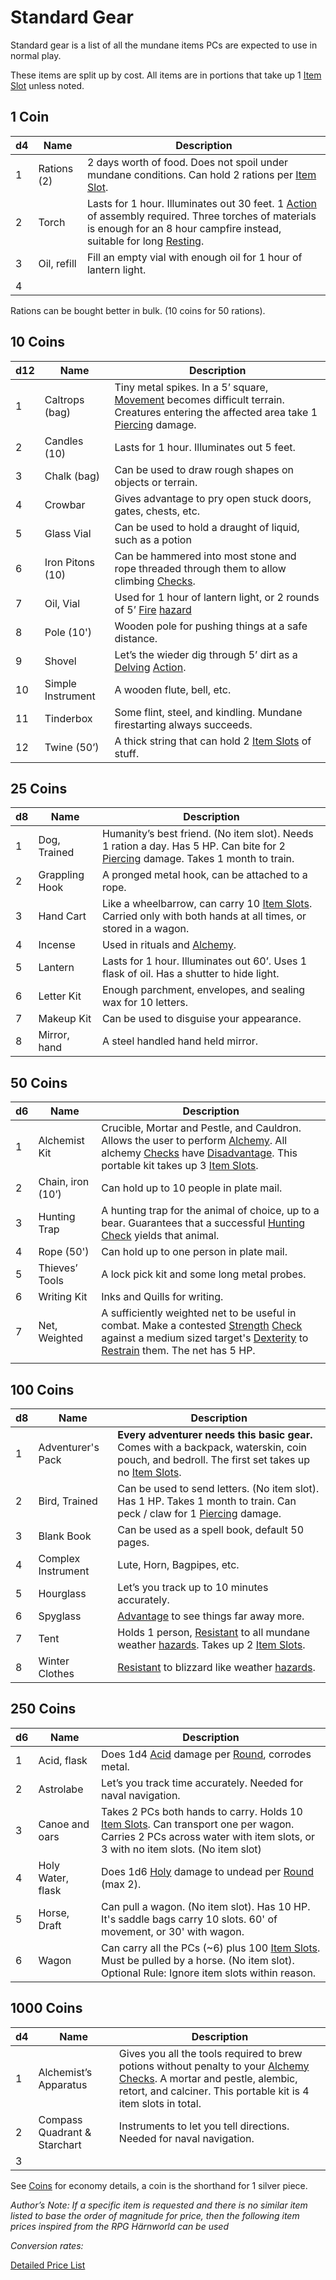 # Standard Gear
Standard gear is a list of all the mundane items PCs are expected to use in normal play.

These items are split up by cost. All items are in portions that take up 1 [Item Slot](../../Player%20Characters/Derived%20Statistics/Item%20Slots.md) unless noted.
## 1 Coin

| d4  | Name        | Description                                                                                                                                                                                                                                          |
| --- | ----------- | ---------------------------------------------------------------------------------------------------------------------------------------------------------------------------------------------------------------------------------------------------- |
| 1   | Rations (2) | 2 days worth of food. Does not spoil under mundane conditions. Can hold 2 rations per [Item Slot](../../Player%20Characters/Derived%20Statistics/Item%20Slots.md).                                                                                   |
| 2   | Torch       | Lasts for 1 hour. Illuminates out 30 feet. 1 [Action](../../Game%20Procedures/Action.md) of assembly required. Three torches of materials is enough for an 8 hour campfire instead, suitable for long [Resting](../../Game%20Procedures/Resting.md). |
| 3   | Oil, refill | Fill an empty vial with enough oil for 1 hour of lantern light.                                                                                                                                                                                      |
| 4   |             |                                                                                                                                                                                                                                                      |
Rations can be bought better in bulk. (10 coins for 50 rations).
## 10 Coins

| d12 | Name              | Description                                                                                                                                                                                                    |
| --- | ----------------- | -------------------------------------------------------------------------------------------------------------------------------------------------------------------------------------------------------------- |
| 1   | Caltrops (bag)    | Tiny metal spikes. In a 5’ square, [Movement](../../Game%20Procedures/Movement.md) becomes difficult terrain. Creatures entering the affected area take 1 [Piercing](../../Damage%20Types/Piercing.md) damage. |
| 2   | Candles (10)      | Lasts for 1 hour. Illuminates out 5 feet.                                                                                                                                                                      |
| 3   | Chalk (bag)       | Can be used to draw rough shapes on objects or terrain.                                                                                                                                                        |
| 4   | Crowbar           | Gives advantage to pry open stuck doors, gates, chests, etc.                                                                                                                                                   |
| 5   | Glass Vial        | Can be used to hold a draught of liquid, such as a potion                                                                                                                                                      |
| 6   | Iron Pitons (10)  | Can be hammered into most stone and rope threaded through them to allow climbing [Checks](../../Game%20Procedures/Check.md).                                                                                   |
| 7   | Oil, Vial         | Used for 1 hour of lantern light, or 2 rounds of 5’ [Fire](../../Damage%20Types/Fire.md) [hazard](../../Hazards/Elemental.md)                                                                                  |
| 8   | Pole (10')        | Wooden pole for pushing things at a safe distance.                                                                                                                                                             |
| 9   | Shovel            | Let’s the wieder dig through 5’ dirt as a [Delving](../../Game%20Procedures/Delving.md) [Action](../../Game%20Procedures/Action.md).                                                                           |
| 10  | Simple Instrument | A wooden flute, bell, etc.                                                                                                                                                                                     |
| 11  | Tinderbox         | Some flint, steel, and kindling. Mundane firestarting always succeeds.                                                                                                                                         |
| 12  | Twine (50’)       | A thick string that can hold 2 [Item Slots](../../Player%20Characters/Derived%20Statistics/Item%20Slots.md) of stuff.                                                                                          |
## 25 Coins

| d8  | Name           | Description                                                                                                                                                                     |
| --- | -------------- | ------------------------------------------------------------------------------------------------------------------------------------------------------------------------------- |
| 1   | Dog, Trained   | Humanity’s best friend. (No item slot). Needs 1 ration a day. Has 5 HP. Can bite for 2 [Piercing](../../Damage%20Types/Piercing.md) damage. Takes 1 month to train.             |
| 2   | Grappling Hook | A pronged metal hook, can be attached to a rope.                                                                                                                                |
| 3   | Hand Cart      | Like a wheelbarrow, can carry 10 [Item Slots](../../Player%20Characters/Derived%20Statistics/Item%20Slots.md). Carried only with both hands at all times, or stored in a wagon. |
| 4   | Incense        | Used in rituals and [Alchemy](../../Magic/Alchemy/Alchemy.md).                                                                                                                  |
| 5   | Lantern        | Lasts for 1 hour. Illuminates out 60’. Uses 1 flask of oil. Has a shutter to hide light.                                                                                        |
| 6   | Letter Kit     | Enough parchment, envelopes, and sealing wax for 10 letters.                                                                                                                    |
| 7   | Makeup Kit     | Can be used to disguise your appearance.                                                                                                                                        |
| 8   | Mirror, hand   | A steel handled hand held mirror.                                                                                                                                               |
## 50 Coins

| d6  | Name              | Description                                                                                                                                                                                                                                                                                                                                                        |
| --- | ----------------- | ------------------------------------------------------------------------------------------------------------------------------------------------------------------------------------------------------------------------------------------------------------------------------------------------------------------------------------------------------------------ |
| 1   | Alchemist Kit     | Crucible, Mortar and Pestle, and Cauldron. Allows the user to perform [Alchemy](../../Magic/Alchemy/Alchemy.md). All alchemy [Checks](../../Game%20Procedures/Check.md) have [Disadvantage](../../Dice%20Rolls/Disadvantage.md). This portable kit takes up 3 [Item Slots](../../Player%20Characters/Derived%20Statistics/Item%20Slots.md).                        |
| 2   | Chain, iron (10’) | Can hold up to 10 people in plate mail.                                                                                                                                                                                                                                                                                                                            |
| 3   | Hunting Trap      | A hunting trap for the animal of choice, up to a bear. Guarantees that a successful [Hunting](../../Game%20Procedures/Watches.md) [Check](../../Game%20Procedures/Check.md) yields that animal.                                                                                                                                                                    |
| 4   | Rope (50')        | Can hold up to one person in plate mail.                                                                                                                                                                                                                                                                                                                           |
| 5   | Thieves’ Tools    | A lock pick kit and some long metal probes.                                                                                                                                                                                                                                                                                                                        |
| 6   | Writing Kit       | Inks and Quills for writing.                                                                                                                                                                                                                                                                                                                                       |
| 7   | Net, Weighted     | A sufficiently weighted net to be useful in combat. Make a contested [Strength](../../Player%20Characters/Chosen%20Statistics/Strength.md) [Check](../../Game%20Procedures/Check.md) against a medium sized target's [Dexterity](../../Player%20Characters/Chosen%20Statistics/Dexterity.md) to [Restrain](../../Conditions/Restrained.md) them. The net has 5 HP. |
|     |                   |                                                                                                                                                                                                                                                                                                                                                                    |
## 100 Coins
| d8  | Name               | Description                                                                                                                                                                                                       |
| --- | ------------------ | ----------------------------------------------------------------------------------------------------------------------------------------------------------------------------------------------------------------- |
| 1   | Adventurer's Pack  | **Every adventurer needs this basic gear.** Comes with a backpack, waterskin, coin pouch, and bedroll. The first set takes up no [Item Slots](../../Player%20Characters/Derived%20Statistics/Item%20Slots.md).    |
| 2   | Bird, Trained      | Can be used to send letters. (No item slot). Has 1 HP. Takes 1 month to train. Can peck / claw for 1 [Piercing](../../Damage%20Types/Piercing.md) damage.                                                         |
| 3   | Blank Book         | Can be used as a spell book, default 50 pages.                                                                                                                                                                    |
| 4   | Complex Instrument | Lute, Horn, Bagpipes, etc.                                                                                                                                                                                        |
| 5   | Hourglass          | Let’s you track up to 10 minutes accurately.                                                                                                                                                                      |
| 6   | Spyglass           | [Advantage](../../Dice%20Rolls/Advantage.md) to see things far away more.                                                                                                                                         |
| 7   | Tent               | Holds 1 person, [Resistant](../../Conditions/Resistant.md) to all mundane weather [hazards](../../Hazards/Elemental.md). Takes up 2 [Item Slots](../../Player%20Characters/Derived%20Statistics/Item%20Slots.md). |
| 8   | Winter Clothes     | [Resistant](../../Conditions/Resistant.md) to blizzard like weather [hazards](../../Hazards/Elemental.md).                                                                                                        |

## 250 Coins

| d6  | Name              | Description                                                                                                                                                                                                                              |
| --- | ----------------- | ---------------------------------------------------------------------------------------------------------------------------------------------------------------------------------------------------------------------------------------- |
| 1   | Acid, flask       | Does 1d4 [Acid](../../Damage%20Types/Acid.md) damage per [Round](../../Game%20Procedures/Round.md), corrodes metal.                                                                                                                      |
| 2   | Astrolabe         | Let’s you track time accurately. Needed for naval navigation.                                                                                                                                                                            |
| 3   | Canoe and oars    | Takes 2 PCs both hands to carry. Holds 10 [Item Slots](../../Player%20Characters/Derived%20Statistics/Item%20Slots.md). Can transport one per wagon. Carries 2 PCs across water with item slots, or 3 with no item slots. (No item slot) |
| 4   | Holy Water, flask | Does 1d6 [Holy](../../Damage%20Types/Holy.md) damage to undead per [Round](../../Game%20Procedures/Round.md) (max 2).                                                                                                                    |
| 5   | Horse, Draft      | Can pull a wagon. (No item slot). Has 10 HP. It's saddle bags carry 10 slots. 60' of movement, or 30' with wagon.                                                                                                                        |
| 6   | Wagon             | Can carry all the PCs (~6) plus 100 [Item Slots](../../Player%20Characters/Derived%20Statistics/Item%20Slots.md). Must be pulled by a horse. (No item slot). Optional Rule: Ignore item slots within reason.                             |
## 1000 Coins

| d4  | Name                         | Description                                                                                                                                                                                                                                                    |
| --- | ---------------------------- | -------------------------------------------------------------------------------------------------------------------------------------------------------------------------------------------------------------------------------------------------------------- |
| 1   | Alchemist’s Apparatus        | Gives you all the tools required to brew potions without penalty to your [Alchemy](../../Magic/Alchemy/Alchemy.md) [Checks](../../Game%20Procedures/Check.md). A mortar and pestle, alembic, retort, and calciner. This portable kit is 4 item slots in total. |
| 2   | Compass Quadrant & Starchart | Instruments to let you tell directions. Needed for naval navigation.                                                                                                                                                                                           |
| 3   |                              |                                                                                                                                                                                                                                                                |

See [Coins](../../Referee%20Specific/Economy/Coins.md) for economy details, a coin is the shorthand for 1 silver piece.

*Author’s Note:*
*If a specific item is requested and there is no similar item listed to base the order of magnitude for price, then the following item prices inspired from the RPG Härnworld can be used*

*Conversion rates:*

[Detailed Price List](../../Referee%20Specific/Economy/Detailed%20Prices/Detailed%20Price%20List.md)